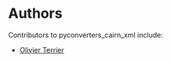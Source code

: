 # Authors

Contributors to pyconverters_cairn_xml include:

+ [Olivier Terrier](mailto:olivier.terrier@kairntech.com)
